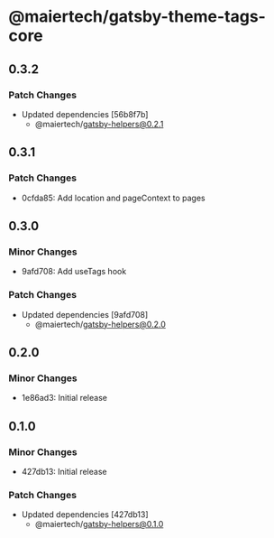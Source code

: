 # @maiertech/gatsby-theme-tags-core

## 0.3.2

### Patch Changes

- Updated dependencies [56b8f7b]
  - @maiertech/gatsby-helpers@0.2.1

## 0.3.1

### Patch Changes

- 0cfda85: Add location and pageContext to pages

## 0.3.0

### Minor Changes

- 9afd708: Add useTags hook

### Patch Changes

- Updated dependencies [9afd708]
  - @maiertech/gatsby-helpers@0.2.0

## 0.2.0

### Minor Changes

- 1e86ad3: Initial release

## 0.1.0

### Minor Changes

- 427db13: Initial release

### Patch Changes

- Updated dependencies [427db13]
  - @maiertech/gatsby-helpers@0.1.0
